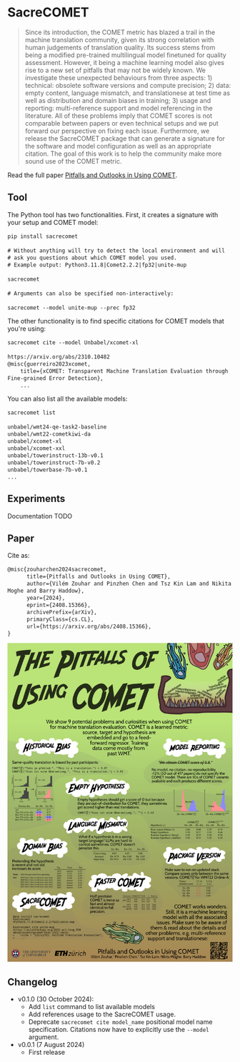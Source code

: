 # SacreCOMET

> Since its introduction, the COMET metric has blazed a trail in the machine translation community, given its strong correlation with human judgements of translation quality. Its success stems from being a modified pre-trained multilingual model finetuned for quality assessment. However, it being a machine learning model also gives rise to a new set of pitfalls that may not be widely known. We investigate these unexpected behaviours from three aspects: 1) technical: obsolete software versions and compute precision; 2) data: empty content, language mismatch, and translationese at test time as well as distribution and domain biases in training; 3) usage and reporting: multi-reference support and model referencing in the literature. All of these problems imply that COMET scores is not comparable between papers or even technical setups and we put forward our perspective on fixing each issue. Furthermore, we release the SacreCOMET package that can generate a signature for the software and model configuration as well as an appropriate citation. The goal of this work is to help the community make more sound use of the COMET metric.

Read the full paper [Pitfalls and Outlooks in Using COMET](https://arxiv.org/abs/2408.15366).

## Tool

The Python tool has two functionalities.
First, it creates a signature with your setup and COMET model:

```
pip install sacrecomet

# Without anything will try to detect the local environment and will
# ask you questions about which COMET model you used.
# Example output: Python3.11.8|Comet2.2.2|fp32|unite-mup

sacrecomet 

# Arguments can also be specified non-interactively:

sacrecomet --model unite-mup --prec fp32
```

The other functionality is to find specific citations for COMET models that you're using:

```
sacrecomet cite --model Unbabel/xcomet-xl

https://arxiv.org/abs/2310.10482
@misc{guerreiro2023xcomet,
    title={xCOMET: Transparent Machine Translation Evaluation through Fine-grained Error Detection}, 
    ...
```

You can also list all the available models:
```
sacrecomet list

unbabel/wmt24-qe-task2-baseline
unbabel/wmt22-cometkiwi-da
unbabel/xcomet-xl
unbabel/xcomet-xxl
unbabel/towerinstruct-13b-v0.1
unbabel/towerinstruct-7b-v0.2
unbabel/towerbase-7b-v0.1
...
```

## Experiments

Documentation TODO

## Paper

Cite as:

```
@misc{zouharchen2024sacrecomet,
      title={Pitfalls and Outlooks in Using COMET}, 
      author={Vilém Zouhar and Pinzhen Chen and Tsz Kin Lam and Nikita Moghe and Barry Haddow},
      year={2024},
      eprint={2408.15366},
      archivePrefix={arXiv},
      primaryClass={cs.CL},
      url={https://arxiv.org/abs/2408.15366}, 
}
```

<img src="misc/poster.png" width="900vw">

## Changelog

- v0.1.0 (30 October 2024):
  - Add `list` command to list available models
  - Add references usage to the SacreCOMET usage.
  - Deprecate `sacrecomet cite model_name` positional model name specification. Citations now have to explicitly use the `--model` argument.
- v0.0.1 (7 August 2024)
  - First release